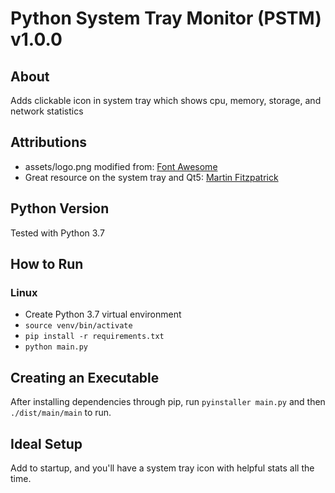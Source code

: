 # Python System Tray Monitor (PSTM) v1.0.0

## About
Adds clickable icon in system tray which shows cpu, memory, storage, and network statistics

## Attributions
- assets/logo.png modified from: [Font Awesome](https://fontawesome.com/download)
- Great resource on the system tray and Qt5: [Martin Fitzpatrick](https://www.learnpyqt.com/courses/adanced-ui-features/system-tray-mac-menu-bar-applications-pyqt/)

## Python Version
Tested with Python 3.7

## How to Run
### Linux
- Create Python 3.7 virtual environment
- ```source venv/bin/activate```
- ```pip install -r requirements.txt```
- ```python main.py```

## Creating an Executable
After installing dependencies through pip, run `pyinstaller main.py` and then `./dist/main/main` to run.

## Ideal Setup
Add to startup, and you'll have a system tray icon with helpful stats all the time.
